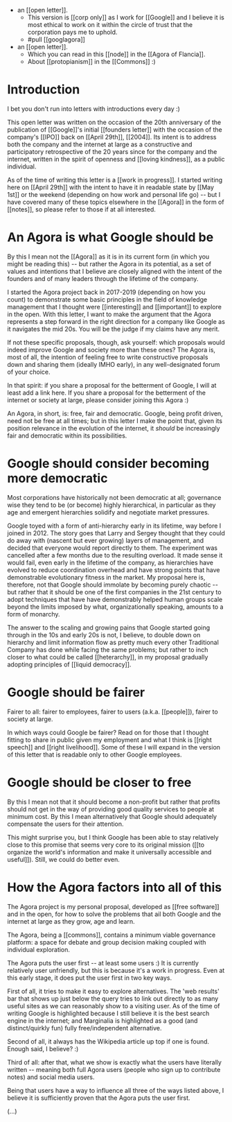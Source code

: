 - an [[open letter]].
  - This version is [[corp only]] as I work for [[Google]] and I believe it is most ethical to work on it within the circle of trust that the corporation pays me to uphold.
  - #pull [[googlagora]]
- an [[open letter]].
  - Which you can read in this [[node]] in the [[Agora of Flancia]].
  - About [[protopianism]] in the [[Commons]] :)

# Introduction
I bet you don't run into letters with introductions every day :)

This open letter was written on the occasion of the 20th anniversary of the publication of [[Google]]'s initial [[founders letter]] with the occasion of the company's [[IPO]] back on [[April 29th]], [[2004]]. Its intent is to address both the company and the internet at large as a constructive and participatory retrospective of the 20 years since for the company and the internet, written in the spirit of openness and [[loving kindness]], as a public individual.

As of the time of writing this letter is a [[work in progress]]. I started writing here on [[April 29th]] with the intent to have it in readable state by [[May 1st]] or the weekend (depending on how work and personal life go) -- but I have covered many of these topics elsewhere in the [[Agora]] in the form of [[notes]], so please refer to those if at all interested.

# An Agora is what Google should be
By this I mean not the [[Agora]] as it is in its current form (in which you might be reading this) -- but rather the Agora in its potential, as a set of values and intentions that I believe are closely aligned with the intent of the founders and of many leaders through the lifetime of the company.

I started the Agora project back in 2017-2019 (depending on how you count) to demonstrate some basic principles in the field of knowledge management that I thought were [[interesting]] and [[important]] to explore in the open. With this letter, I want to make the argument that the Agora represents a step forward in the right direction for a company like Google as it navigates the mid 20s. You will be the judge if my claims have any merit. 

If not these specific proposals, though, ask yourself: which proposals would indeed improve Google and society more than these ones? The Agora is, most of all, the intention of feeling free to write constructive proposals down and sharing them (ideally IMHO early), in any well-designated forum of your choice. 

In that spirit: if you share a proposal for the betterment of Google, I will at least add a link here. If you share a proposal for the betterment of the internet or society at large, please consider joining this Agora :)

An Agora, in short, is: free, fair and democratic. Google, being profit driven, need not be free at all times; but in this letter I make the point that, given its position relevance in the evolution of the internet, it *should* be increasingly fair and democratic within its possibilities.

# Google should consider becoming more democratic
Most corporations have historically not been democratic at all; governance wise they tend to be (or become) highly hierarchical, in particular as they age and emergent hierarchies solidify and negotiate market pressures.

Google toyed with a form of anti-hierarchy early in its lifetime, way before I joined in 2012. The story goes that Larry and Sergey thought that they could do away with (nascent but ever growing) layers of management, and decided that everyone would report directly to them. The experiment was cancelled after a few months due to the resulting overload. It made sense it would fail, even early in the lifetime of the company, as hierarchies have evolved to reduce coordination overhead and have strong points that have demonstrable evolutionary fitness in the market. My proposal here is, therefore, not that Google should immolate by becoming purely chaotic -- but rather that it should be one of the first companies in the 21st century to adopt techniques that have have demonstrably helped human groups scale beyond the limits imposed by what, organizationally speaking, amounts to a form of monarchy.

The answer to the scaling and growing pains that Google started going through in the 10s and early 20s is not, I believe, to double down on hierarchy and limit information flow as pretty much every other Traditional Company has done while facing the same problems; but rather to inch closer to what could be called [[heterarchy]], in my proposal gradually adopting principles of [[liquid democracy]]. 

# Google should be fairer
Fairer to all: fairer to employees, fairer to users (a.k.a. [[people]]), fairer to society at large.

In which ways could Google be fairer? Read on for those that I thought fitting to share in public given my employment and what I think is [[right speech]] and [[right livelihood]]. Some of these I will expand in the version of this letter that is readable only to other Google employees.

# Google should be closer to free
By this I mean not that it should become a non-profit but rather that profits should not get in the way of providing good quality services to people at minimum cost. By this I mean alternatively that Google should adequately compensate the users for their attention.

This might surprise you, but I think Google has been able to stay relatively close to this promise that seems very core to its original mission ([[to organize the world's information and make it universally accessible and useful]]). Still, we could do better even.

# How the Agora factors into all of this
The Agora project is my personal proposal, developed as [[free software]] and in the open, for how to solve the problems that ail both Google and the internet at large as they grow, age and learn.

The Agora, being a [[commons]], contains a minimum viable governance platform: a space for debate and group decision making coupled with individual exploration.

The Agora puts the user first -- at least some users :) It is currently relatively user unfriendly, but this is because it's a work in progress. Even at this early stage, it does put the user first in two key ways.

First of all, it tries to make it easy to explore alternatives. The 'web results' bar that shows up just below the query tries to link out directly to as many useful sites as we can reasonably show to a visiting user. As of the time of writing Google is highlighted because I still believe it is the best search engine in the internet; and Marginalia is highlighted as a good (and distinct/quirkly fun) fully free/independent alternative.

Second of all, it always has the Wikipedia article up top if one is found. Enough said, I believe? :)

Third of all: after that, what we show is exactly what the users have literally written -- meaning both full Agora users (people who sign up to contribute notes) and social media users. 

Being that users have a way to influence all three of the ways listed above, I believe it is sufficiently proven that the Agora puts the user first.

(...)
